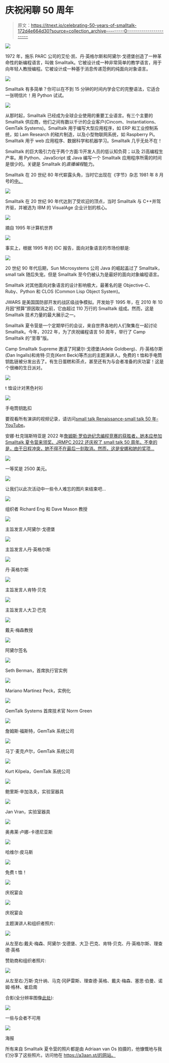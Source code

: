 # 庆祝闲聊 50 周年

> 原文：<https://itnext.io/celebrating-50-years-of-smalltalk-172d4e664d30?source=collection_archive---------0----------------------->

![](img/9ac928b40d7605a1bcd329ec92c8ead8.png)

1972 年，施乐 PARC 公司的艾伦·凯、丹·英格尔斯和阿黛尔·戈德堡创造了一种革命性的新编程语言，叫做 Smalltalk。它被设计成一种非常简单的教学语言，用于向年轻人教授编程。它被设计成一种基于消息传递范例的纯面向对象语言。

![](img/2bba2fe65c8eb8dda8f92b9489d0fd52.png)

Smalltalk 有多简单？你可以在不到 15 分钟的时间内学会它的完整语法，它适合一张明信片！用 Python 试试。

![](img/8cef6fcc75b1ec2dbcaebcbd1261c7e5.png)

从那时起，Smalltalk 已经成为全球企业使用的重要工业语言。有三个主要的 Smalltalk 供应商，他们之间有数以千计的企业客户(Cincom、Instantiations、GemTalk Systems)。Smalltalk 用于编写大型应用程序，如 ERP 和工业控制系统，如 Lam Research 的硅片制造，以及小型物联网系统，如 Raspberry Pi。Smalltalk 用于 web 应用程序、数据科学和机器学习。Smalltalk 几乎无处不在！

Smalltalk 的巨大吸引力在于两个方面:1)开发人员的低认知负荷；以及 2)高编程生产率。用 Python、JavaScript 或 Java 编写一个 Smalltalk 应用程序所需的时间是很少的。关键是 Smalltalk 的*直播编程*能力。

Smalltalk 在 20 世纪 80 年代崭露头角，当时它出现在《字节》杂志 1981 年 8 月号的[中。](https://archive.org/details/byte-magazine-1981-08)

![](img/1a012f99ff9b3d0c9bc4d8f04138f2a9.png)

Smalltalk 在 20 世纪 90 年代达到了受欢迎的顶点，当时 Smalltalk 与 C++并驾齐驱，并被选为 IBM 的 VisualAge 企业计划的核心。

![](img/f99d514e28a29c42295b761d6a346dad.png)

摘自 1995 年计算机世界

![](img/82bb85be06a1dcd659c65333a12f5256.png)

事实上，根据 1995 年的 IDC 报告，面向对象语言的市场份额是:

![](img/f9810cac03b2b2924a74527ca3a46a07.png)

20 世纪 90 年代后期，Sun Microsystems 公司 Java 的崛起盖过了 Smalltalk，small talk 随后失宠。但是 Smalltalk 至今仍被认为是最好的面向对象编程语言。

Smalltalk 对其他面向对象语言的设计影响极大，最著名的是 Objective-C、Ruby、Python 和 CLOS (Common Lisp Object System)。

JWARS 是美国国防部开发的战区级战争模拟。开发始于 1995 年，在 2010 年 10 月因“预算”原因取消之前，它由超过 110 万行的 Smalltalk 组成。然而，这是 Smalltalk 技术力量的最大展示之一。

Smalltalk 夏令营是一个定期举行的会议，来自世界各地的人们聚集在一起讨论 Smalltalk。今年，2022 年，为了庆祝编程语言 50 周年，举行了 Camp Smalltalk 的“至尊”版。

Camp Smalltalk Supreme 邀请了阿黛尔·戈德堡(Adele Goldberg)、丹·英格尔斯(Dan Ingalls)和肯特·贝克(Kent Beck)等杰出的主题演讲人。免费的 t 恤和手电筒钥匙链被分发出去了。有生日蛋糕和茶点，甚至还有为与会者准备的庆功宴！这是个很棒的生日派对。

![](img/e94410a9a8b48464a1058f00a3056f7d.png)

t 恤设计对黑色衬衫

![](img/3d2094c4afbe1f41783e20e73c640084.png)

手电筒钥匙扣

要观看所有演讲的视频记录，请访问[small talk Renaissance-small talk 50 年-YouTube](https://www.youtube.com/channel/UCzipicZiZ1843jAqmSGgYwg)。

安娜·杜克瑞斯特亚是 2022 年[詹姆斯·罗伯逊纪念编程竞赛的获胜者，她本应参加 Smalltalk 夏令营来领奖。JRMPC 2022 还庆祝了 small talk 50 周年。不幸的是，由于日程冲突，她不得不在最后一刻取消。然而，这是安娜和她的奖项…](https://jrmpc2022.wordpress.com/)

![](img/3dba2a0bb2e5b94ac19c610ea8bc0e93.png)

一等奖是 2500 美元。

![](img/dc66b29881088eaf8c586b64cddd0d34.png)

让我们以此次活动中一些令人难忘的图片来结束吧…

![](img/a85c77e2107f7ad3af17670fa8741db8.png)

组织者 Richard Eng 和 Dave Mason 教授

![](img/619ac6d8f2e3ba211ed78431d4f6ea38.png)

主旨发言人阿黛尔·戈德堡

![](img/72e5262da1eeb95a25a1ce15955d85d5.png)

主旨发言人丹·英格尔斯

![](img/7f83d320afce5efbcc935627354e6b0b.png)

丹·英格尔斯

![](img/70b9e86b3dac0a95a623219e379c3169.png)

主旨发言人肯特·贝克

![](img/2f21fc9ca3e8fd6f83b577a4b39233d7.png)

主旨发言人大卫·巴克

![](img/4a4dd4ca59be9ce376ad6e396dab04bf.png)

戴夫·梅森教授

![](img/6998cf22538e875c0031c5b658f791f5.png)

阿黛尔签名

![](img/f5719110f891bd2335a5e0cca3d84687.png)

Seth Berman，首席执行官实例

![](img/6604fbc5065e1dc029e57fe9aff9c2f6.png)

Mariano Martinez Peck，实例化

![](img/cc69d945566087a67f46f2dd350f8dea.png)

GemTalk Systems 首席技术官 Norm Green

![](img/766ff5f4bf64705aefc7d969ea97a0f3.png)

詹姆斯·福斯特，GemTalk 系统公司

![](img/06416ff8a9ad95baba596f95d4328c74.png)

马丁·麦克卢尔，GemTalk 系统公司

![](img/32cd6751c4d196498499f89865d642ec.png)

Kurt Kilpela，GemTalk 系统公司

![](img/186d1958963a0438375ac2c6ee7abe20.png)

鲍里斯·辛加洛夫，实验室器具

![](img/6bad9dbc1477f285644f4ff9939d9e9f.png)

Jan Vran，实验室器具

![](img/d292398ebcaa7c2b73a95add16d1f4db.png)

奥弗莱·卢娜-卡德尼亚斯

![](img/07fa6e99fe64e0dc1fbd33973cb036e9.png)

哈维尔·皮马斯

![](img/5c258bf38e6955c1f03873981c191906.png)

免费 t 恤！

![](img/b98fe84a456330020b02aed0f7e0a182.png)

庆祝宴会

![](img/281190076cf9a9382c7a1b0e6d65cf00.png)

庆祝宴会

主题演讲人和组织者照片:

![](img/20624f72b1867f2878494f514e214285.png)

从左至右:戴夫·梅森、阿黛尔·戈德堡、大卫·巴克、肯特·贝克、丹·英格尔斯、理查德·英格

赞助商和组织者照片:

![](img/86c30fd0530fe985f4be9305d22d00bd.png)

从左至右:万斯·克什纳、马克·冈萨雷斯、理查德·英格、戴夫·梅森、塞思·伯曼、诺姆·格林、崔启南

合影(全分辨率图像[此处](https://drive.google.com/file/d/1kO3i1vqQb-oPHLRqEqZDHLzGWwTObMOw/view?usp=sharing)):

![](img/ee7a63aec24e4ee01e096e817153c37c.png)

一些与会者不可用

![](img/dff914ba9382710281b8a92ce3fd1410.png)

海报

所有来自 Smalltalk 夏令营的照片都是由 Adriaan van Os 拍摄的，他慷慨地与我们分享了这些照片。访问他在 https://a3aan.st/的网站。
